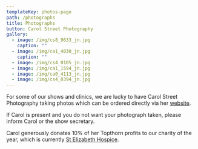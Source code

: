 ```yaml
---
templateKey: photos-page
path: /photographs
title: Photographs
button: Carol Street Photography
gallery:
  - image: /img/cs8_9633_jn.jpg
    caption: ""
  - image: /img/ca1_4030_jn.jpg
    caption: ""
  - image: /img/cs4_0105_jn.jpg
  - image: /img/ca1_1594_jn.jpg
  - image: /img/ca0_4113_jn.jpg
  - image: /img/cs4_0394_jn.jpg
---
```

For some of our shows and clinics, we are lucky to have Carol Street Photography taking photos which can be ordered directly via her [website](https://carolstreetphotography.pixieset.com/).

If Carol is present and you do not want your photograph taken, please inform Carol or the show secretary. 

Carol generously donates 10% of her Topthorn profits to our charity of the year, which is currently [St Elizabeth Hospice](www.stelizabethhospice.org.uk).
